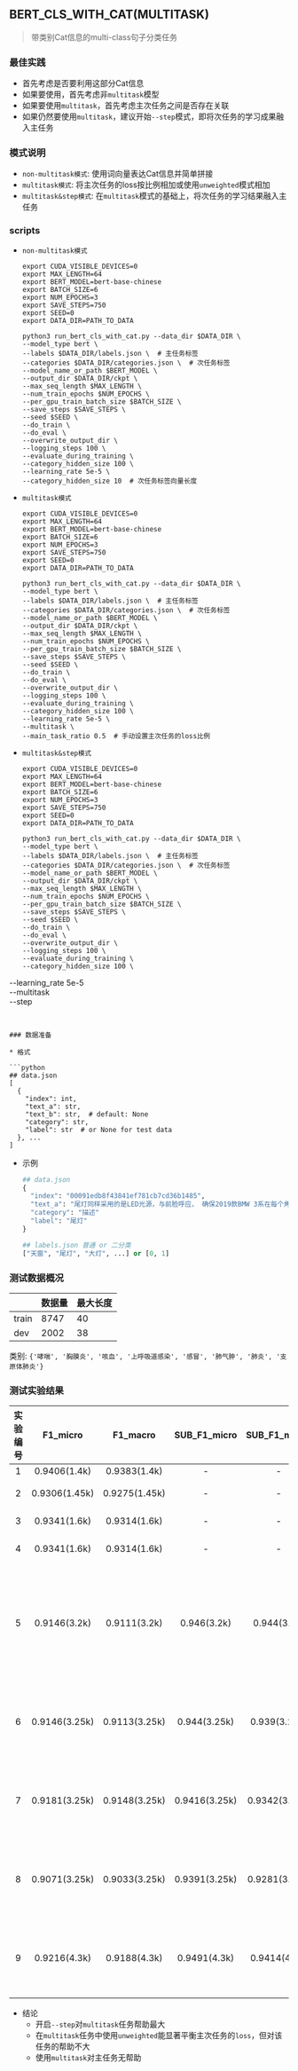 ## BERT_CLS_WITH_CAT(MULTITASK)
> 带类别Cat信息的multi-class句子分类任务

### 最佳实践

* 首先考虑是否要利用这部分Cat信息
* 如果要使用，首先考虑非`multitask`模型
* 如果要使用`multitask`，首先考虑主次任务之间是否存在关联
* 如果仍然要使用`multitask`，建议开始`--step`模式，即将次任务的学习成果融入主任务

### 模式说明

* `non-multitask模式`: 使用词向量表达Cat信息并简单拼接
* `multitask模式`: 将主次任务的loss按比例相加或使用`unweighted`模式相加
* `multitask&step模式`: 在`multitask`模式的基础上，将次任务的学习结果融入主任务

### scripts

* `non-multitask模式`

  ```shell
  export CUDA_VISIBLE_DEVICES=0
  export MAX_LENGTH=64
  export BERT_MODEL=bert-base-chinese
  export BATCH_SIZE=6
  export NUM_EPOCHS=3
  export SAVE_STEPS=750
  export SEED=0
  export DATA_DIR=PATH_TO_DATA
  
  python3 run_bert_cls_with_cat.py --data_dir $DATA_DIR \
  --model_type bert \
  --labels $DATA_DIR/labels.json \  # 主任务标签
  --categories $DATA_DIR/categories.json \  # 次任务标签
  --model_name_or_path $BERT_MODEL \
  --output_dir $DATA_DIR/ckpt \
  --max_seq_length $MAX_LENGTH \
  --num_train_epochs $NUM_EPOCHS \
  --per_gpu_train_batch_size $BATCH_SIZE \
  --save_steps $SAVE_STEPS \
  --seed $SEED \
  --do_train \
  --do_eval \
  --overwrite_output_dir \
  --logging_steps 100 \
  --evaluate_during_training \
  --category_hidden_size 100 \
  --learning_rate 5e-5 \
  --category_hidden_size 10  # 次任务标签向量长度
  ```

* `multitask模式`

  ```shell
  export CUDA_VISIBLE_DEVICES=0
  export MAX_LENGTH=64
  export BERT_MODEL=bert-base-chinese
  export BATCH_SIZE=6
  export NUM_EPOCHS=3
  export SAVE_STEPS=750
  export SEED=0
  export DATA_DIR=PATH_TO_DATA
  
  python3 run_bert_cls_with_cat.py --data_dir $DATA_DIR \
  --model_type bert \
  --labels $DATA_DIR/labels.json \  # 主任务标签
  --categories $DATA_DIR/categories.json \  # 次任务标签
  --model_name_or_path $BERT_MODEL \
  --output_dir $DATA_DIR/ckpt \
  --max_seq_length $MAX_LENGTH \
  --num_train_epochs $NUM_EPOCHS \
  --per_gpu_train_batch_size $BATCH_SIZE \
  --save_steps $SAVE_STEPS \
  --seed $SEED \
  --do_train \
  --do_eval \
  --overwrite_output_dir \
  --logging_steps 100 \
  --evaluate_during_training \
  --category_hidden_size 100 \
  --learning_rate 5e-5 \
  --multitask \
  --main_task_ratio 0.5  # 手动设置主次任务的loss比例
  ```

* `multitask&step模式`

  ```shell
  export CUDA_VISIBLE_DEVICES=0
  export MAX_LENGTH=64
  export BERT_MODEL=bert-base-chinese
  export BATCH_SIZE=6
  export NUM_EPOCHS=3
  export SAVE_STEPS=750
  export SEED=0
  export DATA_DIR=PATH_TO_DATA
  
  python3 run_bert_cls_with_cat.py --data_dir $DATA_DIR \
  --model_type bert \
  --labels $DATA_DIR/labels.json \  # 主任务标签
  --categories $DATA_DIR/categories.json \  # 次任务标签
  --model_name_or_path $BERT_MODEL \
  --output_dir $DATA_DIR/ckpt \
  --max_seq_length $MAX_LENGTH \
  --num_train_epochs $NUM_EPOCHS \
  --per_gpu_train_batch_size $BATCH_SIZE \
  --save_steps $SAVE_STEPS \
  --seed $SEED \
  --do_train \
  --do_eval \
  --overwrite_output_dir \
  --logging_steps 100 \
  --evaluate_during_training \
  --category_hidden_size 100 \
--learning_rate 5e-5 \
  --multitask \
  --step
  ```
  

### 数据准备

* 格式

  ```python
  ## data.json
  [
    {
      "index": int,
      "text_a": str,
      "text_b": str,  # default: None
      "category": str,
      "label": str  # or None for test data
    }, ...
  ]
  ```

* 示例

  ```python
  ## data.json
  {
    "index": "00091edb8f43841ef781cb7cd36b1485",
    "text_a": "尾灯同样采用的是LED光源，与前脸呼应， 确保2019款BMW 3系在每个角度看去都运动不凡。",
    "category": "描述"
    "label": "尾灯"
  }
  
  ## labels.json 普通 or 二分类
  ["天窗", "尾灯", "大灯", ...] or [0, 1]
  ```
  

### 测试数据概况

|       | 数据量 | 最大长度 |
| ----- | ------ | -------- |
| train | 8747   | 40       |
| dev   | 2002   | 38       |

类别: `{'哮喘', '胸膜炎', '咳血', '上呼吸道感染', '感冒', '肺气肿', '肺炎', '支原体肺炎'}`

### 测试实验结果

| 实验编号 |   F1_micro    |   F1_macro    | SUB_F1_micro  | SUB_F1_macro  |            主要参数            |                           收敛情况                           |            备注             |
| :------: | :-----------: | :-----------: | :-----------: | :-----------: | :----------------------------: | :----------------------------------------------------------: | :-------------------------: |
|    1     | 0.9406(1.4k)  | 0.9383(1.4k)  |       -       |       -       |            Batch16             |                              -                               |            BERT             |
|    2     | 0.9306(1.45k) | 0.9275(1.45k) |       -       |       -       |   Batch16&lr5e-5&catHidden10   |                         loss 微震荡                          |        BERT+cat编码         |
|    3     | 0.9341(1.6k)  | 0.9314(1.6k)  |       -       |       -       |   Batch16&lr5e-6&catHidden10   |                              -                               |        BERT+cat编码         |
|    4     | 0.9341(1.6k)  | 0.9314(1.6k)  |       -       |       -       |  Batch16&lr5e-6&catHidden100   |                              -                               | BERT+cat编码 与catH10无区别 |
|    5     | 0.9146(3.2k)  | 0.9111(3.2k)  |  0.946(3.2k)  |  0.944(3.2k)  |   Batch8&lr5e-5&mainloss0.5    | main_loss震荡，sub_loss较平滑，整体loss平滑 main比sub在loss上大约是2:1 |       BERT+multitask        |
|    6     | 0.9146(3.25k) | 0.9113(3.25k) | 0.944(3.25k)  | 0.939(3.25k)  |       Batch8&unweighted        |         main_loss震荡，sub_loss较平滑，整体loss平滑          |  BERT+multitask+unweighted  |
|    7     | 0.9181(3.25k) | 0.9148(3.25k) | 0.9416(3.25k) | 0.9342(3.25k) |   Batch8&lr5e-5&mainloss0.66   |         main_loss震荡，sub_loss较平滑，整体loss平滑          |       BERT+multitask        |
|    8     | 0.9071(3.25k) | 0.9033(3.25k) | 0.9391(3.25k) | 0.9281(3.25k) |    Batch8&lr5e-6&unweighted    |         main_loss震荡，sub_loss较平滑，整体loss平滑          |  BERT+multitask+unweighted  |
|    9     | 0.9216(4.3k)  | 0.9188(4.3k)  | 0.9491(4.3k)  | 0.9414(4.3k)  | Batch6&lr5e-5&step&mainloss0.5 |         main_loss震荡，sub_loss微震荡，整体loss平滑          |     BERT+multitask+step     |

* 结论
  - 开启`--step`对`multitask`任务帮助最大
  - 在`multitask`任务中使用`unweighted`能显著平衡主次任务的`loss`，但对该任务的帮助不大
  - 使用`multitask`对主任务无帮助


